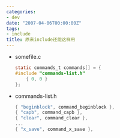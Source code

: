 ```yaml
---
categories:
- dev
date: "2007-04-06T00:00:00Z"
tags:
- include
title: 原来include还能这样用
---
```


* somefile.c

    ```c
    static commands_t commands[] = {
    #include "commands-list.h"
        { 0, 0 }
    };
    ```

* commands-list.h 

    ```c
    { "beginblock", command_beginblock },
    { "capb", command_capb },
    { "clear", command_clear },
    ...
    { "x_save", command_x_save },
    ```
